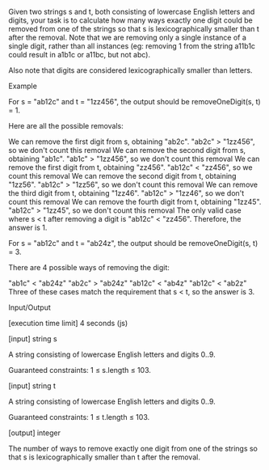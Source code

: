 Given two strings s and t, both consisting of lowercase English letters and digits, your task is to calculate how many ways exactly one digit could be removed from one of the strings so that s is lexicographically smaller than t after the removal. Note that we are removing only a single instance of a single digit, rather than all instances (eg: removing 1 from the string a11b1c could result in a1b1c or a11bc, but not abc).

Also note that digits are considered lexicographically smaller than letters.

Example

For s = "ab12c" and t = "1zz456", the output should be removeOneDigit(s, t) = 1.

Here are all the possible removals:

We can remove the first digit from s, obtaining "ab2c". "ab2c" > "1zz456", so we don't count this removal
We can remove the second digit from s, obtaining "ab1c". "ab1c" > "1zz456", so we don't count this removal
We can remove the first digit from t, obtaining "zz456". "ab12c" < "zz456", so we count this removal
We can remove the second digit from t, obtaining "1zz56". "ab12c" > "1zz56", so we don't count this removal
We can remove the third digit from t, obtaining "1zz46". "ab12c" > "1zz46", so we don't count this removal
We can remove the fourth digit from t, obtaining "1zz45". "ab12c" > "1zz45", so we don't count this removal
The only valid case where s < t after removing a digit is "ab12c" < "zz456". Therefore, the answer is 1.

For s = "ab12c" and t = "ab24z", the output should be removeOneDigit(s, t) = 3.

There are 4 possible ways of removing the digit:

"ab1c" < "ab24z"
"ab2c" > "ab24z"
"ab12c" < "ab4z"
"ab12c" < "ab2z"
Three of these cases match the requirement that s < t, so the answer is 3.

Input/Output

[execution time limit] 4 seconds (js)

[input] string s

A string consisting of lowercase English letters and digits 0..9.

Guaranteed constraints:
1 ≤ s.length ≤ 103.

[input] string t

A string consisting of lowercase English letters and digits 0..9.

Guaranteed constraints:
1 ≤ t.length ≤ 103.

[output] integer

The number of ways to remove exactly one digit from one of the strings so that s is lexicographically smaller than t after the removal.
